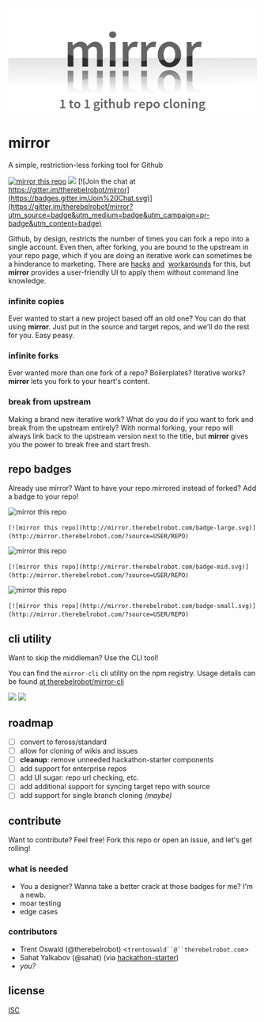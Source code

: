 ![mirror-banner](/mirror-banner.png)

# mirror

A simple, restriction-less forking tool for Github

[![mirror this repo](http://mirror.therebelrobot.com/badge-mid.svg)](http://mirror.therebelrobot.com/?source=therebelrobot/mirror)
[![](https://ga-beacon.appspot.com/UA-59630297-4/mirror/README?flat)](https://github.com/igrigorik/ga-beacon)
[![Join the chat at https://gitter.im/therebelrobot/mirror](https://badges.gitter.im/Join%20Chat.svg)](https://gitter.im/therebelrobot/mirror?utm_source=badge&utm_medium=badge&utm_campaign=pr-badge&utm_content=badge)


Github, by design, restricts the number of times you can fork a repo into a single account. Even then, after forking, you are bound to the upstream in your repo page, which if you are doing an iterative work can sometimes be a hinderance to marketing. There are [hacks](https://adrianshort.org/create-multiple-forks-of-a-github-repo/)  [and](http://therebelrobot.com/tech/2015/10/16/a-simple-method-to-fork-repos-more-than-once.html)  [workarounds](https://help.github.com/articles/duplicating-a-repository/) for this, but **mirror** provides a user-friendly UI to apply them without command line knowledge.

### infinite copies

Ever wanted to start a new project based off an old one? You can do that using **mirror**. Just put in the source and target repos, and we'll do the rest for you. Easy peasy.

### infinite forks

Ever wanted more than one fork of a repo? Boilerplates? Iterative works? **mirror** lets you fork to your heart's content.

### break from upstream

Making a brand new iterative work? What do you do if you want to fork and break from the upstream entirely? With normal forking, your repo will always link back to the upstream version next to the title, but **mirror** gives you the power to break free and start fresh.

## repo badges

Already use mirror? Want to have your repo mirrored instead of forked? Add a badge to your repo!

![mirror this repo](http://mirror.therebelrobot.com/badge-large.svg)

`[![mirror this repo](http://mirror.therebelrobot.com/badge-large.svg)](http://mirror.therebelrobot.com/?source=USER/REPO)`

![mirror this repo](http://mirror.therebelrobot.com/badge-mid.svg)

`[![mirror this repo](http://mirror.therebelrobot.com/badge-mid.svg)](http://mirror.therebelrobot.com/?source=USER/REPO)`

![mirror this repo](http://mirror.therebelrobot.com/badge-small.svg)

`[![mirror this repo](http://mirror.therebelrobot.com/badge-small.svg)](http://mirror.therebelrobot.com/?source=USER/REPO)`

## cli utility

Want to skip the middleman? Use the CLI tool!

You can find the `mirror-cli` cli utility on the npm registry. Usage details can be found [at therebelrobot/mirror-cli](https://github.com/therebelrobot/mirror-cli)

[![](https://nodei.co/npm/mirror-cli.png?downloads=true)](https://github.com/therebelrobot/mirror-cli)
[![](https://nodei.co/npm-dl/mirror-cli.png?months=3&height=2)](https://github.com/therebelrobot/mirror-cli)

## roadmap

- [ ] convert to feross/standard
- [ ] allow for cloning of wikis and issues
- [ ] **cleanup**: remove unneeded hackathon-starter components
- [ ] add support for enterprise repos
- [ ] add UI sugar: repo url checking, etc.
- [ ] add additional support for syncing target repo with source
- [ ] add support for single branch cloning *(maybe)*

## contribute

Want to contribute? Feel free! Fork this repo or open an issue, and let's get rolling!

### what is needed

- You a designer? Wanna take a better crack at those badges for me? I'm a newb.
- moar testing
- edge cases

### contributors

- Trent Oswald (@therebelrobot) <`trentoswald``@``therebelrobot.com`>
- Sahat Yalkabov (@sahat) (via [hackathon-starter](https://github.com/sahat/hackathon-starter))
- *you?*

## license

[ISC](https://tldrlegal.com/license/-isc-license)
